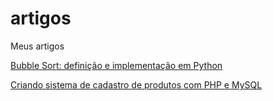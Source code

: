 # artigos
Meus artigos

[Bubble Sort: definição e implementação em Python](https://medium.com/@josianebarros/bubble-sort-definição-e-exemplo-em-python-d7f2939d5b2e)

[Criando sistema de cadastro de produtos com PHP e MySQL](https://medium.com/@josianebarros/criando-sistema-de-cadastro-de-produtos-com-php-e-mysql-462f3e99be66)
